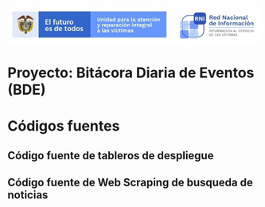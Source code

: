 <img src="/App/UnidadSrni.jpg" alt="Subdirección Red Nacional de Informacion"/>

# Proyecto: Bitácora Diaria de Eventos (BDE)

# Códigos fuentes
## Código fuente de tableros de despliegue
## Código fuente de Web Scraping de busqueda de noticias
